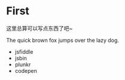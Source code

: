 ﻿# First

这里总算可以写点东西了吧~

The quick brown fox jumps over the lazy dog.

* jsfiddle
* jsbin
* plunkr
* codepen
